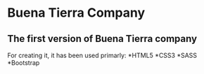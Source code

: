 # Buena Tierra Company

## The first version of Buena Tierra company

For creating it, it has been used primarly:
*HTML5
*CSS3
*SASS
*Bootstrap

